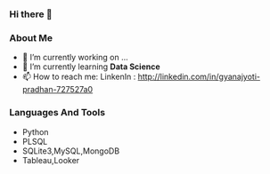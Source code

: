 ### Hi there 👋


### About Me
- 🔭 I’m currently working on ...
- 🌱 I’m currently learning **Data Science**
- 📫 How to reach me: LinkenIn : http://linkedin.com/in/gyanajyoti-pradhan-727527a0

### Languages And Tools
- Python 
- PLSQL
- SQLite3,MySQL,MongoDB
- Tableau,Looker
